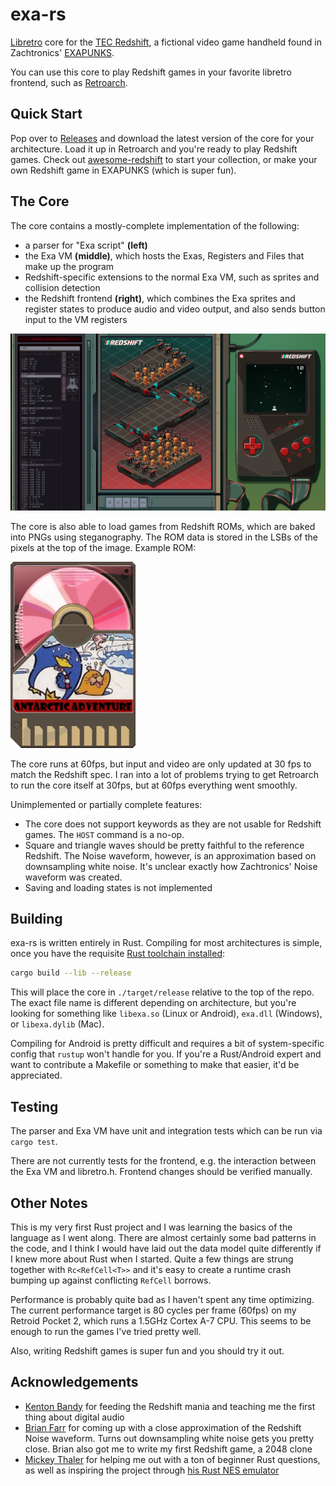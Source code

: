 # exa-rs

[Libretro](https://www.libretro.com/) core for the [TEC Redshift](https://store.steampowered.com/app/948420/EXAPUNKS_TEC_Redshift_Player/), a fictional video game handheld found in Zachtronics' [EXAPUNKS](https://store.steampowered.com/app/716490/EXAPUNKS/).

You can use this core to play Redshift games in your favorite libretro frontend, such as [Retroarch](https://www.retroarch.com/).

## Quick Start

Pop over to [Releases](https://github.com/thieman/exa-rs/releases) and download the latest version of the core for your architecture. Load it up in Retroarch and you're ready to play Redshift games. Check out [awesome-redshift](https://github.com/Alekhine51/awesome-redshift) to start your collection, or make your own Redshift game in EXAPUNKS (which is super fun).

## The Core

The core contains a mostly-complete implementation of the following:

- a parser for "Exa script" **(left)**
- the Exa VM **(middle)**, which hosts the Exas, Registers and Files that make up the program
- Redshift-specific extensions to the normal Exa VM, such as sprites and collision detection
- the Redshift frontend **(right)**, which combines the Exa sprites and register states to produce audio and video output, and also sends button input to the VM registers

<img src="./doc/redshift.jpg" width="600px" />

The core is also able to load games from Redshift ROMs, which are baked into PNGs using steganography. The ROM data is stored in the LSBs of the pixels at the top of the image. Example ROM:

<img src="./doc/example_rom.png" width="200px" />

The core runs at 60fps, but input and video are only updated at 30 fps to match the Redshift spec. I ran into a lot of problems trying to get Retroarch to run the core itself at 30fps, but at 60fps everything went smoothly.

Unimplemented or partially complete features:
- The core does not support keywords as they are not usable for Redshift games. The `HOST` command is a no-op.
- Square and triangle waves should be pretty faithful to the reference Redshift. The Noise waveform, however, is an approximation based on downsampling white noise. It's unclear exactly how Zachtronics' Noise waveform was created.
- Saving and loading states is not implemented

## Building

exa-rs is written entirely in Rust. Compiling for most architectures is simple, once you have the requisite [Rust toolchain installed](https://www.rust-lang.org/tools/install):

```bash
cargo build --lib --release
```

This will place the core in `./target/release` relative to the top of the repo. The exact file name is different depending on architecture, but you're looking for something like `libexa.so` (Linux or Android), `exa.dll` (Windows), or `libexa.dylib` (Mac).

Compiling for Android is pretty difficult and requires a bit of system-specific config that `rustup` won't handle for you. If you're a Rust/Android expert and want to contribute a Makefile or something to make that easier, it'd be appreciated.

## Testing

The parser and Exa VM have unit and integration tests which can be run via `cargo test`.

There are not currently tests for the frontend, e.g. the interaction between the Exa VM and libretro.h. Frontend changes should be verified manually.

## Other Notes

This is my very first Rust project and I was learning the basics of the language as I went along. There are almost certainly some bad patterns in the code, and I think I would have laid out the data model quite differently if I knew more about Rust when I started. Quite a few things are strung together with `Rc<RefCell<T>>` and it's easy to create a runtime crash bumping up against conflicting `RefCell` borrows. 

Performance is probably quite bad as I haven't spent any time optimizing. The current performance target is 80 cycles per frame (60fps) on my Retroid Pocket 2, which runs a 1.5GHz Cortex A-7 CPU. This seems to be enough to run the games I've tried pretty well.

Also, writing Redshift games is super fun and you should try it out.

## Acknowledgements

- [Kenton Bandy](https://github.com/kentonbandy) for feeding the Redshift mania and teaching me the first thing about digital audio
- [Brian Farr](https://github.com/farrspace) for coming up with a close approximation of the Redshift Noise waveform. Turns out downsampling white noise gets you pretty close. Brian also got me to write my first Redshift game, a 2048 clone
- [Mickey Thaler](https://github.com/mithaler) for helping me out with a ton of beginner Rust questions, as well as inspiring the project through [his Rust NES emulator](https://github.com/mithaler/nes)